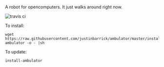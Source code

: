 A robot for opencomputers. It just walks around right now.

![travis ci](https://travis-ci.org/justinbarrick/ambulator.svg?branch=master)

To install:

```
wget https://raw.githubusercontent.com/justinbarrick/ambulator/master/install-ambulator -o - |sh
```

To update:

```
install-ambulator
```

